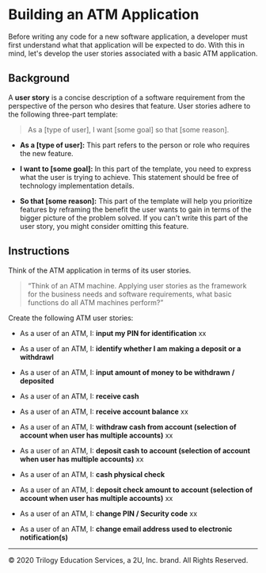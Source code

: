 # Building an ATM Application

Before writing any code for a new software application, a developer must first understand what that application will be expected to do. With this in mind, let's develop the user stories associated with a basic ATM application.

## Background

A **user story** is a concise description of a software requirement from the perspective of the person who desires that feature. User stories adhere to the following three-part template:

> As a [type of user], I want [some goal] so that [some reason].

  * **As a [type of user]:** This part refers to the person or role who requires the new feature.

  * **I want to [some goal]:** In this part of the template, you need to express what the user is trying to achieve. This statement should be free of technology implementation details.

  * **So that [some reason]:** This part of the template will help you prioritize features by reframing the benefit the user wants to gain in terms of the bigger picture of the problem solved. If you can't write this part of the user story, you might consider omitting this feature.


## Instructions

Think of the ATM application in terms of its user stories.

> “Think of an ATM machine. Applying user stories as the framework for the business needs and software requirements, what basic functions do all ATM machines perform?”

Create the following ATM user stories:

* As a user of an ATM, I: **input my PIN for identification** xx

* As a user of an ATM, I: **identify whether I am making a deposit or a withdrawl**

* As a user of an ATM, I: **input amount of money to be withdrawn / deposited**

* As a user of an ATM, I: **receive cash**

* As a user of an ATM, I: **receive account balance** xx

* As a user of an ATM, I: **withdraw cash from account (selection of account when user has multiple accounts)** xx

* As a user of an ATM, I: **deposit cash to account (selection of account when user has multiple accounts)** xx

* As a user of an ATM, I: **cash physical check**

* As a user of an ATM, I: **deposit check amount to account (selection of account when user has multiple accounts)** xx

* As a user of an ATM, I: **change PIN / Security code** xx

* As a user of an ATM, I: **change email address used to electronic notification(s)**

---

© 2020 Trilogy Education Services, a 2U, Inc. brand. All Rights Reserved.
